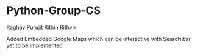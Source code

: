 # Python-Group-CS
Raghav Purujit Rithin Rithvik

Added Embedded Google Maps which can be interactive with 
Search bar yet to be implemented